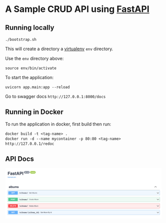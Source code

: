 # A Sample CRUD API using [FastAPI](https://fastapi.tiangolo.com/)


## Running locally

```
./bootstrap.sh
```

This will create a directory a [virtualenv](https://virtualenv.pypa.io/en/latest/) `env` directory.

Use the `env` directory above:

```
source env/bin/activate
```

To start the application:

```
uvicorn app.main:app --reload
```
Go to swagger docs `http://127.0.0.1:8000/docs`


## Running in Docker

To run the application in docker, first build then run:

```
docker build -t <tag-name> .
docker run -d --name mycontainer -p 80:80 <tag-name>
http://127.0.0.1/redoc
```

## API Docs
![Swagger](swagger_docs.png)